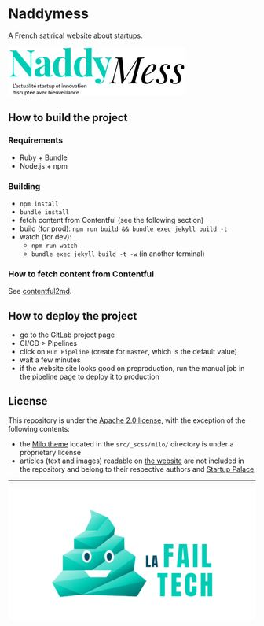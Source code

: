 # Naddymess

A French satirical website about startups.

[![](src/img/logo/naddymess.png)](https://www.naddymess.fr/)

## How to build the project

### Requirements

- Ruby + Bundle
- Node.js + npm

### Building

- `npm install`
- `bundle install`
- fetch content from Contentful (see the following section)
- build (for prod): `npm run build && bundle exec jekyll build -t`
- watch (for dev):
  - `npm run watch`
  - `bundle exec jekyll build -t -w` (in another terminal)

### How to fetch content from Contentful

See [contentful2md](https://github.com/dsferruzza/contentful2md).

## How to deploy the project

- go to the GitLab project page
- CI/CD > Pipelines
- click on `Run Pipeline` (create for `master`, which is the default value)
- wait a few minutes
- if the website site looks good on preproduction, run the manual job in the pipeline page to deploy it to production

## License

This repository is under the [Apache 2.0 license](LICENSE), with the exception of the following contents:

- the [Milo theme](https://themes.getbootstrap.com/product/milo-magazineblog-theme/) located in the `src/_scss/milo/` directory is under a proprietary license
- articles (text and images) readable on [the website](https://www.naddymess.fr) are not included in the repository and belong to their respective authors and [Startup Palace](https://www.startup-palace.com/)

---

![](src/img/logo/failtech-white.png)
